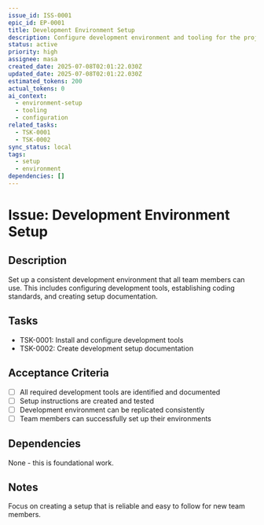 ```yaml
---
issue_id: ISS-0001
epic_id: EP-0001
title: Development Environment Setup
description: Configure development environment and tooling for the project
status: active
priority: high
assignee: masa
created_date: 2025-07-08T02:01:22.030Z
updated_date: 2025-07-08T02:01:22.030Z
estimated_tokens: 200
actual_tokens: 0
ai_context:
  - environment-setup
  - tooling
  - configuration
related_tasks:
  - TSK-0001
  - TSK-0002
sync_status: local
tags:
  - setup
  - environment
dependencies: []
---
```


# Issue: Development Environment Setup

## Description
Set up a consistent development environment that all team members can use. This includes configuring development tools, establishing coding standards, and creating setup documentation.

## Tasks
- TSK-0001: Install and configure development tools
- TSK-0002: Create development setup documentation

## Acceptance Criteria
- [ ] All required development tools are identified and documented
- [ ] Setup instructions are created and tested
- [ ] Development environment can be replicated consistently
- [ ] Team members can successfully set up their environments

## Dependencies
None - this is foundational work.

## Notes
Focus on creating a setup that is reliable and easy to follow for new team members.
